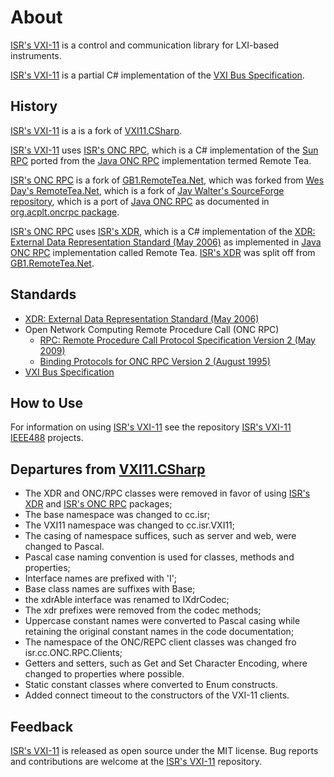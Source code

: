 # About

[ISR's VXI-11] is a control and communication library for LXI-based instruments. 

[ISR's VXI-11] is a partial C# implementation of the [VXI Bus Specification].

## History

[ISR's VXI-11] is a is a fork of [VXI11.CSharp].

[ISR's VXI-11] uses [ISR's ONC RPC], which is a C# implementation of the [Sun RPC] ported from the [Java ONC RPC] implementation termed Remote Tea.

[ISR's ONC RPC] is a fork of [GB1.RemoteTea.Net], which was forked from [Wes Day's RemoteTea.Net], which is a fork of [Jay Walter's SourceForge repository], which is a port of [Java ONC RPC] as documented in [org.acplt.oncrpc package].

[ISR's ONC RPC] uses [ISR's XDR], which is a C# implementation of the [XDR: External Data Representation Standard (May 2006)] as implemented in [Java ONC RPC] implementation called Remote Tea. [ISR's XDR] was split off from [GB1.RemoteTea.Net].

## Standards

* [XDR: External Data Representation Standard (May 2006)]
* Open Network Computing Remote Procedure Call (ONC RPC)
	* [RPC: Remote Procedure Call Protocol Specification Version 2 (May 2009)]
	* [Binding Protocols for ONC RPC Version 2 (August 1995)]
* [VXI Bus Specification]

## How to Use

For information on using [ISR's VXI-11] see the repository [ISR's VXI-11 IEEE488] projects.

## Departures from [VXI11.CSharp]

* The XDR and ONC/RPC classes were removed in favor of using [ISR's XDR] and [ISR's ONC RPC] packages;
* The base namespace was changed to cc.isr;
* The VXI11 namespace was changed to cc.isr.VXI11;
* The casing of namespace suffices, such as server and web, were changed to Pascal.
* Pascal case naming convention is used for classes, methods and properties;
* Interface names are prefixed with 'I';
* Base class names are suffixes with Base;
* the xdrAble interface was renamed to IXdrCodec;
* The xdr prefixes were removed from the codec methods;
* Uppercase constant names were converted to Pascal casing while retaining the original constant names in the code documentation;
* The namespace of the ONC/REPC client classes was changed fro isr.cc.ONC.RPC.Clients;
* Getters and setters, such as Get and Set Character Encoding, where changed to properties where possible.
* Static constant classes where converted to Enum constructs.
* Added connect timeout to the constructors of the VXI-11 clients. 

## Feedback

[ISR's VXI-11] is released as open source under the MIT license.
Bug reports and contributions are welcome at the [ISR's VXI-11] repository.

[ISR's VXI-11]: https://github.com/ATECoder/dn.vxi11
[ISR's VXI-11 IEEE488]: https://github.com/ATECoder/dn.vxi11/src/vxi/ieee488
[ISR's ONC RPC]: https://github.com/ATECoder/dn.onc.rpc
[ISR's XDR]: https://github.com/ATECoder/dn.xdr


[XDR: External Data Representation Standard (May 2006)]: http://tools.ietf.org/html/rfc4506
[RPC: Remote Procedure Call Protocol Specification Version 2 (May 2009)]: http://tools.ietf.org/html/rfc5531
[Binding Protocols for ONC RPC Version 2 (August 1995)]: http://tools.ietf.org/html/rfc1833
[Sun RPC]: https://en.wikipedia.org/wiki/Sun_RPC

[Jay Walter's SourceForge repository]: https://sourceforge.net/p/remoteteanet
[Wes Day's RemoteTea.Net]: https://github.com/wespday/RemoteTea.Net
[GB1.RemoteTea.Net]: https://github.com/galenbancroft/RemoteTea.Net
[org.acplt.oncrpc package]: https://people.eecs.berkeley.edu/~jonah/javadoc/org/acplt/oncrpc/package-summary.html
[Java ONC RPC]: https://github.com/remotetea/remotetea/tree/master/src/tests/org/acplt/oncrpc
[VXI11.CSharp]: https://github.com/Xanliang/VXI11.CSharp 
[VXI Bus Specification]: https://vxibus.org/specifications.html

